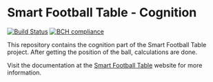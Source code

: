 # Smart Football Table - Cognition

[![Build Status](https://travis-ci.org/smart-football-table/smart-football-table-cognition.svg?branch=master)](https://travis-ci.org/smart-football-table/smart-football-table-cognition)
[![BCH compliance](https://bettercodehub.com/edge/badge/smart-football-table/smart-football-table-cognition?branch=master)](https://bettercodehub.com/)

This repository contains the cognition part of the Smart Football Table project. After getting the position of the ball, calculations are done.  

Visit the documentation at the [Smart Football Table](https://smart-football-table.github.io/services/ball-cognition/) website for more information.

